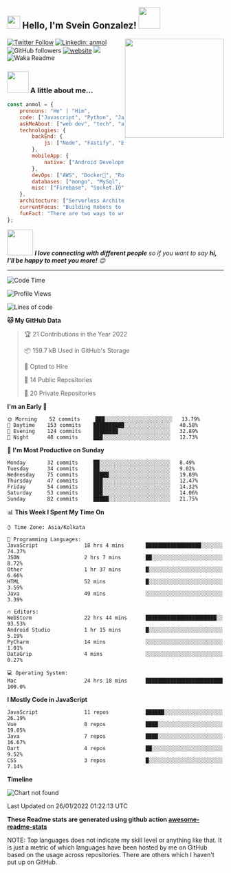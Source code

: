 <h2><img src="https://emojis.slackmojis.com/emojis/images/1531849430/4246/blob-sunglasses.gif?1531849430" width="30"/> Hello, I'm Svein Gonzalez! <img src="https://media.giphy.com/media/12oufCB0MyZ1Go/giphy.gif" width="50"></h2>
<img align='right' src="https://media.giphy.com/media/M9gbBd9nbDrOTu1Mqx/giphy.gif" width="230">

[![Twitter Follow](https://img.shields.io/twitter/follow/misteranmol?label=Follow)](https://twitter.com/intent/follow?screen_name=misteranmol)
[![Linkedin: anmol](https://img.shields.io/badge/-anmol-blue?style=flat-square&logo=Linkedin&logoColor=white&link=https://www.linkedin.com/in/anmol-p-singh/)](https://www.linkedin.com/in/anmol-p-singh/)
![GitHub followers](https://img.shields.io/github/followers/anmol098?label=Follow&style=social)
[![website](https://img.shields.io/badge/Website-46a2f1.svg?&style=flat-square&logo=Google-Chrome&logoColor=white&link=https://anmolsingh.me/)](https://anmolsingh.me/)
![](https://visitor-badge.glitch.me/badge?page_id=anmol098.anmol098)
![Waka Readme](https://github.com/anmol098/anmol098/workflows/Waka%20Readme/badge.svg)



### <img src="https://media.giphy.com/media/VgCDAzcKvsR6OM0uWg/giphy.gif" width="50"> A little about me...  

```javascript
const anmol = {
    pronouns: "He" | "Him",
    code: ["Javascript", "Python", "Java", "PHP"],
    askMeAbout: ["web dev", "tech", "app dev", "photography"],
    technologies: {
        backEnd: {
            js: ["Node", "Fastify", "Express"],
        },
        mobileApp: {
            native: ["Android Development"]
        },
        devOps: ["AWS", "Docker🐳", "Route53", "Nginx"],
        databases: ["mongo", "MySql", "sqlite"],
        misc: ["Firebase", "Socket.IO", "selenium", "open-cv", "php", "SuiteApp"]
    },
    architecture: ["Serverless Architecture", "Progressive web applications", "Single page applications"],
    currentFocus: "Building Robots to ease opertations",
    funFact: "There are two ways to write error-free programs; only the third one works"
};
```

<img src="https://media.giphy.com/media/LnQjpWaON8nhr21vNW/giphy.gif" width="60"> <em><b>I love connecting with different people</b> so if you want to say <b>hi, I'll be happy to meet you more!</b> 😊</em>

---
<!--START_SECTION:waka-->
![Code Time](http://img.shields.io/badge/Code%20Time-1%2C157%20hrs%2044%20mins-blue)

![Profile Views](http://img.shields.io/badge/Profile%20Views-1106-blue)

![Lines of code](https://img.shields.io/badge/From%20Hello%20World%20I%27ve%20Written-1%20Million%20lines%20of%20code-blue)

**🐱 My GitHub Data** 

> 🏆 21 Contributions in the Year 2022
 > 
> 📦 159.7 kB Used in GitHub's Storage 
 > 
> 💼 Opted to Hire
 > 
> 📜 14 Public Repositories 
 > 
> 🔑 20 Private Repositories  
 > 
**I'm an Early 🐤** 

```text
🌞 Morning    52 commits     ███░░░░░░░░░░░░░░░░░░░░░░   13.79% 
🌆 Daytime    153 commits    ██████████░░░░░░░░░░░░░░░   40.58% 
🌃 Evening    124 commits    ████████░░░░░░░░░░░░░░░░░   32.89% 
🌙 Night      48 commits     ███░░░░░░░░░░░░░░░░░░░░░░   12.73%

```
📅 **I'm Most Productive on Sunday** 

```text
Monday       32 commits     ██░░░░░░░░░░░░░░░░░░░░░░░   8.49% 
Tuesday      34 commits     ██░░░░░░░░░░░░░░░░░░░░░░░   9.02% 
Wednesday    75 commits     █████░░░░░░░░░░░░░░░░░░░░   19.89% 
Thursday     47 commits     ███░░░░░░░░░░░░░░░░░░░░░░   12.47% 
Friday       54 commits     ███░░░░░░░░░░░░░░░░░░░░░░   14.32% 
Saturday     53 commits     ███░░░░░░░░░░░░░░░░░░░░░░   14.06% 
Sunday       82 commits     █████░░░░░░░░░░░░░░░░░░░░   21.75%

```


📊 **This Week I Spent My Time On** 

```text
⌚︎ Time Zone: Asia/Kolkata

💬 Programming Languages: 
JavaScript               18 hrs 4 mins       ██████████████████░░░░░░░   74.37% 
JSON                     2 hrs 7 mins        ██░░░░░░░░░░░░░░░░░░░░░░░   8.72% 
Other                    1 hr 37 mins        █░░░░░░░░░░░░░░░░░░░░░░░░   6.66% 
HTML                     52 mins             █░░░░░░░░░░░░░░░░░░░░░░░░   3.59% 
Java                     49 mins             ░░░░░░░░░░░░░░░░░░░░░░░░░   3.39%

🔥 Editors: 
WebStorm                 22 hrs 44 mins      ███████████████████████░░   93.53% 
Android Studio           1 hr 15 mins        █░░░░░░░░░░░░░░░░░░░░░░░░   5.19% 
PyCharm                  14 mins             ░░░░░░░░░░░░░░░░░░░░░░░░░   1.01% 
DataGrip                 4 mins              ░░░░░░░░░░░░░░░░░░░░░░░░░   0.27%

💻 Operating System: 
Mac                      24 hrs 18 mins      █████████████████████████   100.0%

```

**I Mostly Code in JavaScript** 

```text
JavaScript               11 repos            ██████░░░░░░░░░░░░░░░░░░░   26.19% 
Vue                      8 repos             ████░░░░░░░░░░░░░░░░░░░░░   19.05% 
Java                     7 repos             ████░░░░░░░░░░░░░░░░░░░░░   16.67% 
Dart                     4 repos             ██░░░░░░░░░░░░░░░░░░░░░░░   9.52% 
CSS                      3 repos             █░░░░░░░░░░░░░░░░░░░░░░░░   7.14%

```


**Timeline**

![Chart not found](https://raw.githubusercontent.com/anmol098/anmol098/master/charts/bar_graph.png) 


 Last Updated on 26/01/2022 01:22:13 UTC
<!--END_SECTION:waka-->

**These Readme stats are generated using github action [awesome-readme-stats](https://github.com/anmol098/waka-readme-stats)**

NOTE: Top languages does not indicate my skill level or anything like that. It is just a metric of which languages have been hosted by me on GitHub based on the usage across repositories. There are others which I haven't put up on GitHub.
